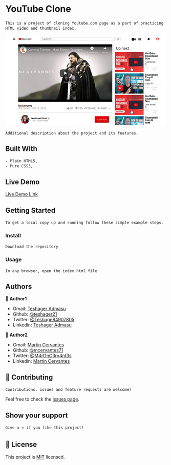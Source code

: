 # YouTube Clone

    This is a project of cloning Youtube.com page as a part of practicing HTML video and thumbnail index.

![screenshot](./screenshot.png)

    Additional description about the project and its features.

## Built With

    - Plain HTML5,
    - Pure CSS3,

## Live Demo

[Live Demo Link](https://mcervantes71.github.io/YouTubeClone/index.html)

## Getting Started

    To get a local copy up and running follow these simple example steps.

### Install

    Download the repository

### Usage

    In any browser, open the index.html file

## Authors

👤 **Author1**

- Gmail: [Teshager Admasu](mailto:teshager8922@gmail.com)
- Github: [@teshager21](https://github.com/teshager21)
- Twitter: [@Teshage84907805](https://twitter.com/Teshage84907805)
- Linkedin: [Teshager Admasu](https://www.linkedin.com/in/teshager-admasu-0000011a2/)

👤 **Author2**

- Gmail: [Martin Cervantes](mailto:cervantes.martine@gmail.com)
- Github: [@mcervantes71](https://github.com/mcervantes71)
- Twitter: [@M4rt1nC3rv4nt3s](https://twitter.com/M4rt1nC3rv4nt3s)
- Linkedin: [Martin Cervantes](https://www.linkedin.com/in/cervantesmartin/)

## 🤝 Contributing

    Contributions, issues and feature requests are welcome!

Feel free to check the [issues page](issues/).

## Show your support

    Give a ⭐️ if you like this project!

## 📝 License

This project is [MIT](lic.url) licensed.
